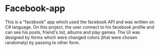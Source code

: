 # Facebook-app
This is a "facebook" app which used the facebook API and was written on C# language.
On this project, the user connect to his facebook profile and can see
his posts, friend's list, albums and play games.
The UI was designed by forms which were changed colors (that were chosen randomaly) by passing to other form.
